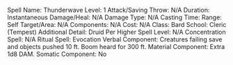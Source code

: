
Spell Name: Thunderwave
Level: 1
Attack/Saving Throw: N/A
Duration: Instantaneous
Damage/Heal: N/A
Damage Type: N/A
Casting Time: 
Range: Self
Target/Area: N/A
Components: N/A
Cost: N/A
Class: Bard
School:  Cleric (Tempest)
Additional Detail:  Druid
Per Higher Spell Level: N/A
Concentration Spell: N/A
Ritual Spell: Evocation
Verbal Component: Creatures failing save and objects pushed 10 ft. Boom heard for 300 ft.
Material Component: Extra 1d8 DAM.
Somatic Component: No
